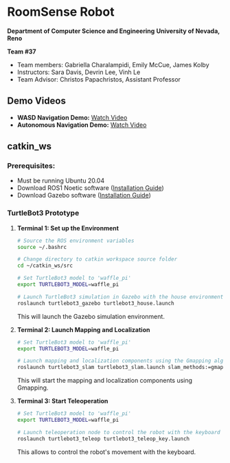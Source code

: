 # RoomSense Robot

**Department of Computer Science and Engineering**
**University of Nevada, Reno**

**Team #37**
- Team members: Gabriella Charalampidi, Emily McCue, James Kolby
- Instructors: Sara Davis, Devrin Lee, Vinh Le
- Team Advisor: Christos Papachristos, Assistant Professor

## Demo Videos

- **WASD Navigation Demo:** [Watch Video](https://youtu.be/aKd7RaaQccc)
- **Autonomous Navigation Demo:** [Watch Video](https://youtu.be/T0JaqantIKE)

## catkin_ws

### Prerequisites:

- Must be running Ubuntu 20.04
- Download ROS1 Noetic software ([Installation Guide](http://wiki.ros.org/ROS/Tutorials/InstallingandConfiguringROSEnvironment))
- Download Gazebo software ([Installation Guide](https://classic.gazebosim.org/tutorials?cat=guided_b&tut=guided_b1))

### TurtleBot3 Prototype


1. **Terminal 1: Set up the Environment**

     ```bash
     # Source the ROS environment variables
     source ~/.bashrc

     # Change directory to catkin workspace source folder
     cd ~/catkin_ws/src

     # Set TurtleBot3 model to 'waffle_pi'
     export TURTLEBOT3_MODEL=waffle_pi

     # Launch TurtleBot3 simulation in Gazebo with the house environment
     roslaunch turtlebot3_gazebo turtlebot3_house.launch
     ```

   This will launch the Gazebo simulation environment.

2. **Terminal 2: Launch Mapping and Localization**

     ```bash
     # Set TurtleBot3 model to 'waffle_pi'
     export TURTLEBOT3_MODEL=waffle_pi

     # Launch mapping and localization components using the Gmapping algorithm
     roslaunch turtlebot3_slam turtlebot3_slam.launch slam_methods:=gmapping
     ```

   This will start the mapping and localization components using Gmapping.

3. **Terminal 3: Start Teleoperation**

     ```bash
     # Set TurtleBot3 model to 'waffle_pi'
     export TURTLEBOT3_MODEL=waffle_pi

     # Launch teleoperation node to control the robot with the keyboard
     roslaunch turtlebot3_teleop turtlebot3_teleop_key.launch
     ```

   This allows to control the robot's movement with the keyboard.

